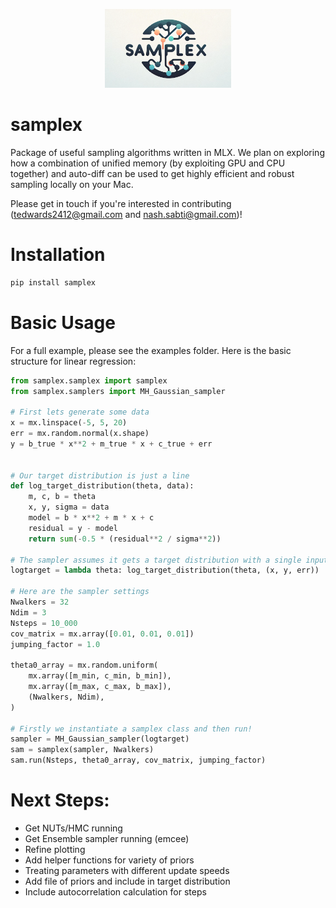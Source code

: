 <p align="center">
  <img src="samplex_logo.png" alt="samplex Logo" width="40%" />
</p>

# samplex
Package of useful sampling algorithms written in MLX. We plan on exploring how a combination of unified memory (by exploiting GPU and CPU together) and auto-diff can be used to get highly efficient and robust sampling locally on your Mac.

Please get in touch if you're interested in contributing (tedwards2412@gmail.com and nash.sabti@gmail.com)!

# Installation

```python
pip install samplex
```

# Basic Usage

For a full example, please see the examples folder. Here is the basic structure for linear regression:

```python
from samplex.samplex import samplex
from samplex.samplers import MH_Gaussian_sampler

# First lets generate some data
x = mx.linspace(-5, 5, 20)
err = mx.random.normal(x.shape)
y = b_true * x**2 + m_true * x + c_true + err


# Our target distribution is just a line
def log_target_distribution(theta, data):
    m, c, b = theta
    x, y, sigma = data
    model = b * x**2 + m * x + c
    residual = y - model
    return sum(-0.5 * (residual**2 / sigma**2))

# The sampler assumes it gets a target distribution with a single input vector theta
logtarget = lambda theta: log_target_distribution(theta, (x, y, err))

# Here are the sampler settings
Nwalkers = 32
Ndim = 3
Nsteps = 10_000
cov_matrix = mx.array([0.01, 0.01, 0.01])
jumping_factor = 1.0

theta0_array = mx.random.uniform(
    mx.array([m_min, c_min, b_min]),
    mx.array([m_max, c_max, b_max]),
    (Nwalkers, Ndim),
)

# Firstly we instantiate a samplex class and then run!
sampler = MH_Gaussian_sampler(logtarget)
sam = samplex(sampler, Nwalkers)
sam.run(Nsteps, theta0_array, cov_matrix, jumping_factor)
```

# Next Steps:

- Get NUTs/HMC running
- Get Ensemble sampler running (emcee)
- Refine plotting
- Add helper functions for variety of priors
- Treating parameters with different update speeds
- Add file of priors and include in target distribution
- Include autocorrelation calculation for steps
